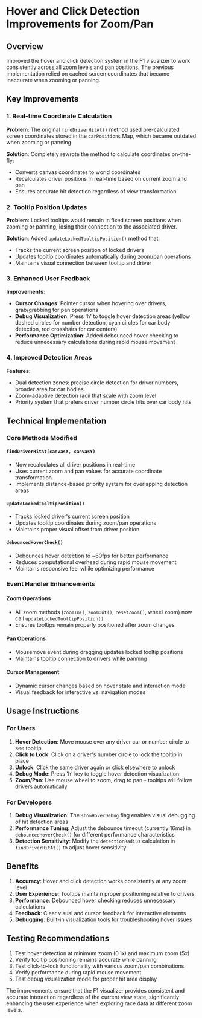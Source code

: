# Hover and Click Detection Improvements for Zoom/Pan

## Overview
Improved the hover and click detection system in the F1 visualizer to work consistently across all zoom levels and pan positions. The previous implementation relied on cached screen coordinates that became inaccurate when zooming or panning.

## Key Improvements

### 1. Real-time Coordinate Calculation
**Problem**: The original `findDriverHitAt()` method used pre-calculated screen coordinates stored in the `carPositions` Map, which became outdated when zooming or panning.

**Solution**: Completely rewrote the method to calculate coordinates on-the-fly:
- Converts canvas coordinates to world coordinates
- Recalculates driver positions in real-time based on current zoom and pan
- Ensures accurate hit detection regardless of view transformation

### 2. Tooltip Position Updates
**Problem**: Locked tooltips would remain in fixed screen positions when zooming or panning, losing their connection to the associated driver.

**Solution**: Added `updateLockedTooltipPosition()` method that:
- Tracks the current screen position of locked drivers
- Updates tooltip coordinates automatically during zoom/pan operations
- Maintains visual connection between tooltip and driver

### 3. Enhanced User Feedback
**Improvements**:
- **Cursor Changes**: Pointer cursor when hovering over drivers, grab/grabbing for pan operations
- **Debug Visualization**: Press 'h' to toggle hover detection areas (yellow dashed circles for number detection, cyan circles for car body detection, red crosshairs for car centers)
- **Performance Optimization**: Added debounced hover checking to reduce unnecessary calculations during rapid mouse movement

### 4. Improved Detection Areas
**Features**:
- Dual detection zones: precise circle detection for driver numbers, broader area for car bodies
- Zoom-adaptive detection radii that scale with zoom level
- Priority system that prefers driver number circle hits over car body hits

## Technical Implementation

### Core Methods Modified

#### `findDriverHitAt(canvasX, canvasY)`
- Now recalculates all driver positions in real-time
- Uses current zoom and pan values for accurate coordinate transformation
- Implements distance-based priority system for overlapping detection areas

#### `updateLockedTooltipPosition()`
- Tracks locked driver's current screen position
- Updates tooltip coordinates during zoom/pan operations
- Maintains proper visual offset from driver position

#### `debouncedHoverCheck()`
- Debounces hover detection to ~60fps for better performance
- Reduces computational overhead during rapid mouse movement
- Maintains responsive feel while optimizing performance

### Event Handler Enhancements

#### Zoom Operations
- All zoom methods (`zoomIn()`, `zoomOut()`, `resetZoom()`, wheel zoom) now call `updateLockedTooltipPosition()`
- Ensures tooltips remain properly positioned after zoom changes

#### Pan Operations
- Mousemove event during dragging updates locked tooltip positions
- Maintains tooltip connection to drivers while panning

#### Cursor Management
- Dynamic cursor changes based on hover state and interaction mode
- Visual feedback for interactive vs. navigation modes

## Usage Instructions

### For Users
1. **Hover Detection**: Move mouse over any driver car or number circle to see tooltip
2. **Click to Lock**: Click on a driver's number circle to lock the tooltip in place
3. **Unlock**: Click the same driver again or click elsewhere to unlock
4. **Debug Mode**: Press 'h' key to toggle hover detection visualization
5. **Zoom/Pan**: Use mouse wheel to zoom, drag to pan - tooltips will follow drivers automatically

### For Developers
1. **Debug Visualization**: The `showHoverDebug` flag enables visual debugging of hit detection areas
2. **Performance Tuning**: Adjust the debounce timeout (currently 16ms) in `debouncedHoverCheck()` for different performance characteristics
3. **Detection Sensitivity**: Modify the `detectionRadius` calculation in `findDriverHitAt()` to adjust hover sensitivity

## Benefits

1. **Accuracy**: Hover and click detection works consistently at any zoom level
2. **User Experience**: Tooltips maintain proper positioning relative to drivers
3. **Performance**: Debounced hover checking reduces unnecessary calculations
4. **Feedback**: Clear visual and cursor feedback for interactive elements
5. **Debugging**: Built-in visualization tools for troubleshooting hover issues

## Testing Recommendations

1. Test hover detection at minimum zoom (0.1x) and maximum zoom (5x)
2. Verify tooltip positioning remains accurate while panning
3. Test click-to-lock functionality with various zoom/pan combinations
4. Verify performance during rapid mouse movement
5. Test debug visualization mode for proper hit area display

The improvements ensure that the F1 visualizer provides consistent and accurate interaction regardless of the current view state, significantly enhancing the user experience when exploring race data at different zoom levels.
